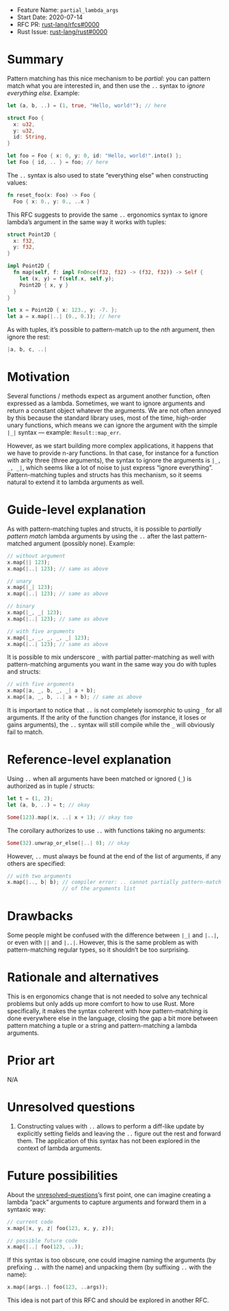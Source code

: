 - Feature Name: `partial_lambda_args`
- Start Date: 2020-07-14
- RFC PR: [rust-lang/rfcs#0000](https://github.com/rust-lang/rfcs/pull/0000)
- Rust Issue: [rust-lang/rust#0000](https://github.com/rust-lang/rust/issues/0000)

# Summary
[summary]: #summary

Pattern matching has this nice mechanism to be _partial_: you can pattern match what you are
interested in, and then use the `..` syntax to _ignore everything else_. Example:

```rust
let (a, b, ..) = (1, true, "Hello, world!"); // here

struct Foo {
  x: u32,
  y: u32,
  id: String,
}

let foo = Foo { x: 0, y: 0, id: "Hello, world!".into() };
let Foo { id, .. } = foo; // here
```

The `..` syntax is also used to state “everything else” when constructing values:

```rust
fn reset_foo(x: Foo) -> Foo {
  Foo { x: 0., y: 0., ..x }
```

This RFC suggests to provide the same `..` ergonomics syntax to ignore  lambda’s argument in the
same way it works with tuples:

```rust
struct Point2D {
  x: f32,
  y: f32,
}

impl Point2D {
  fn map(self, f: impl FnOnce(f32, f32) -> (f32, f32)) -> Self {
    let (x, y) = f(self.x, self.y);
    Point2D { x, y }
  }
}

let x = Point2D { x: 123., y: -7. };
let a = x.map(|..| (0., 0.)); // here
```

As with tuples, it’s possible to pattern-match up to the _nth_ argument, then ignore the rest:

```rust
|a, b, c, ..|
```

# Motivation
[motivation]: #motivation

Several functions / methods expect as argument another function, often expressed as a lambda.
Sometimes, we want to ignore arguments and return a constant object whatever the arguments. We are
not often annoyed by this because the standard library uses, most of the time, high-order unary
functions, which means we can ignore the argument with the simple `|_|` syntax — example:
`Result::map_err`.

However, as we start building more complex applications, it happens that we have to provide n-ary
functions. In that case, for instance for a function with arity three (three arguments), the syntax
to ignore the arguments is `|_, _, _|`, which seems like a lot of noise to just express “ignore
everything”. Pattern-matching tuples and structs has this mechanism, so it seems natural to extend
it to lambda arguments as well.

# Guide-level explanation
[guide-level-explanation]: #guide-level-explanation

As with pattern-matching tuples and structs, it is possible to _partially pattern match_ lambda
arguments by using the `..` after the last pattern-matched argument (possibly none). Example:

```rust
// without argument
x.map(|| 123);
x.map(|..| 123); // same as above

// unary
x.map(|_| 123);
x.map(|..| 123); // same as above

// binary
x.map(|_, _| 123);
x.map(|..| 123); // same as above

// with five arguments
x.map(|_, _, _, _, _| 123);
x.map(|..| 123); // same as above
```

It is possible to mix underscore `_` with partial patter-matching as well with pattern-matching
arguments you want in the same way you do with tuples and structs:

```rust
// with five arguments
x.map(|a, _, b, _, _| a + b);
x.map(|a, _, b, ..| a + b); // same as above
```

It is important to notice that `..` is not completely isomorphic to using `_` for all arguments. If
the arity of the function changes (for instance, it loses or gains arguments), the `..` syntax will
still compile while the `_` will obviously fail to match.

# Reference-level explanation
[reference-level-explanation]: #reference-level-explanation

Using `..` when all arguments have been matched or ignored (`_`) is authorized as in tuple / structs:

```rust
let t = (1, 2);
let (a, b, ..) = t; // okay

Some(123).map(|x, ..| x + 1); // okay too
```

The corollary authorizes to use `..` with functions taking no arguments:

```rust
Some(32).unwrap_or_else(|..| 0); // okay
```

However, `..` must always be found at the end of the list of arguments, if any others are specified:

```rust
// with two arguments
x.map(|.., b| b); // compiler error: .. cannot partially pattern-match while .. is not at the end
                  // of the arguments list
```

# Drawbacks
[drawbacks]: #drawbacks

Some people might be confused with the difference between `|_|` and `|..|`, or even with `||` and
`|..|`. However, this is the same problem as with pattern-matching regular types, so it shouldn’t
be too surprising.

# Rationale and alternatives
[rationale-and-alternatives]: #rationale-and-alternatives

This is en ergonomics change that is not needed to solve any technical problems but only adds up
more comfort to how to use Rust. More specifically, it makes the syntax coherent with how
pattern-matching is done everywhere else in the language, closing the gap a bit more between
pattern matching a tuple or a string and pattern-matching a lambda arguments.

# Prior art
[prior-art]: #prior-art

N/A

# Unresolved questions
[unresolved-questions]: #unresolved-questions

1. Constructing values with `..` allows to perform a diff-like update by explicitly setting fields and
leaving the `..` figure out the rest and forward them. The application of this syntax has not been
explored in the context of lambda arguments.

# Future possibilities
[future-possibilities]: #future-possibilities

About the [unresolved-questions]’s first point, one can imagine creating a lambda “pack” arguments
to capture arguments and forward them in a syntaxic way:

```rust
// current code
x.map(|x, y, z| foo(123, x, y, z));

// possible future code
x.map(|..| foo(123, ..));
```

If this syntax is too obscure, one could imagine naming the arguments (by prefixing `..` with the
name) and unpacking them (by suffixing `..` with the name):

```rust
x.map(|args..| foo(123, ..args));
```

This idea is not part of this RFC and should be explored in another RFC.
